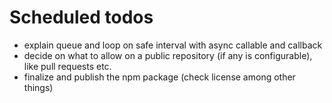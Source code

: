 # Scheduled todos

- explain queue and loop on safe interval with async callable and callback
- decide on what to allow on a public repository (if any is configurable), like pull requests etc.
- finalize and publish the npm package (check license among other things)

